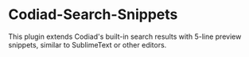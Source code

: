 Codiad-Search-Snippets
======================

This plugin extends Codiad's built-in search results with 5-line preview snippets, similar to SublimeText or other editors.
